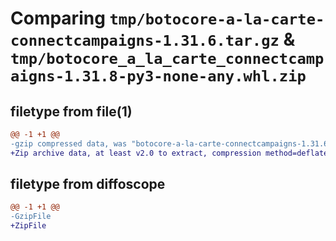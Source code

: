 # Comparing `tmp/botocore-a-la-carte-connectcampaigns-1.31.6.tar.gz` & `tmp/botocore_a_la_carte_connectcampaigns-1.31.8-py3-none-any.whl.zip`

## filetype from file(1)

```diff
@@ -1 +1 @@
-gzip compressed data, was "botocore-a-la-carte-connectcampaigns-1.31.6.tar", last modified: Thu Jul 20 01:20:11 2023, max compression
+Zip archive data, at least v2.0 to extract, compression method=deflate
```

## filetype from diffoscope

```diff
@@ -1 +1 @@
-GzipFile
+ZipFile
```

